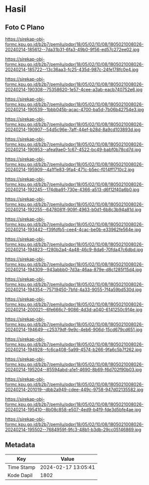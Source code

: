 # Hasil

## Foto C Plano

https://sirekap-obj-formc.kpu.go.id/b2b7/pemilu/pdpr/18/05/02/10/08/1805021008026-20240214-185612--7da31b31-6fa3-49b0-9f56-ed57c272ee02.jpg

https://sirekap-obj-formc.kpu.go.id/b2b7/pemilu/pdpr/18/05/02/10/08/1805021008026-20240214-185722--13c36aa3-fc25-435d-987c-24fe178fc0e4.jpg

https://sirekap-obj-formc.kpu.go.id/b2b7/pemilu/pdpr/18/05/02/10/08/1805021008026-20240214-190308--75358620-1e57-4cee-a3ab-eacb740752e6.jpg

https://sirekap-obj-formc.kpu.go.id/b2b7/pemilu/pdpr/18/05/02/10/08/1805021008026-20240214-190539--1bbb045b-acac-4700-ba5d-7b06b42754e3.jpg

https://sirekap-obj-formc.kpu.go.id/b2b7/pemilu/pdpr/18/05/02/10/08/1805021008026-20240214-190907--54d5c96e-7aff-44ef-b28d-8a9cd103893d.jpg

https://sirekap-obj-formc.kpu.go.id/b2b7/pemilu/pdpr/18/05/02/10/08/1805021008026-20240214-190953--afea9ae0-1c67-4522-bc49-babf0b78cd7d.jpg

https://sirekap-obj-formc.kpu.go.id/b2b7/pemilu/pdpr/18/05/02/10/08/1805021008026-20240214-195909--4a1f1e83-9fa4-471c-b5ec-f014ff1710c2.jpg

https://sirekap-obj-formc.kpu.go.id/b2b7/pemilu/pdpr/18/05/02/10/08/1805021008026-20240214-192245--174dba91-730e-4366-a513-d6f12f40a6b0.jpg

https://sirekap-obj-formc.kpu.go.id/b2b7/pemilu/pdpr/18/05/02/10/08/1805021008026-20240214-192255--6478081f-909f-4963-b0d1-6b8c3b94a81d.jpg

https://sirekap-obj-formc.kpu.go.id/b2b7/pemilu/pdpr/18/05/02/10/08/1805021008026-20240214-193442--f39fdfb5-cee4-4cac-be0b-e33962fe564e.jpg

https://sirekap-obj-formc.kpu.go.id/b2b7/pemilu/pdpr/18/05/02/10/08/1805021008026-20240214-194823--f280b2a4-4a48-46c9-8da6-70fda47c6dbd.jpg

https://sirekap-obj-formc.kpu.go.id/b2b7/pemilu/pdpr/18/05/02/10/08/1805021008026-20240214-194309--943abbb0-7d3a-46aa-879e-d8c1285f15d4.jpg

https://sirekap-obj-formc.kpu.go.id/b2b7/pemilu/pdpr/18/05/02/10/08/1805021008026-20240214-194354--75719450-7bfd-4a33-9055-7f4a59bd530d.jpg

https://sirekap-obj-formc.kpu.go.id/b2b7/pemilu/pdpr/18/05/02/10/08/1805021008026-20240214-200021--6fe666c7-9086-4d3d-a040-6141250c914e.jpg

https://sirekap-obj-formc.kpu.go.id/b2b7/pemilu/pdpr/18/05/02/10/08/1805021008026-20240214-194649--c25379df-9e9c-4eb6-906d-15cd679cd651.jpg

https://sirekap-obj-formc.kpu.go.id/b2b7/pemilu/pdpr/18/05/02/10/08/1805021008026-20240214-194928--fc6ca408-5a99-4574-b266-9fa6c5b7f262.jpg

https://sirekap-obj-formc.kpu.go.id/b2b7/pemilu/pdpr/18/05/02/10/08/1805021008026-20240214-195204--85594abd-a1e1-4690-8b69-f6d702f90b03.jpg

https://sirekap-obj-formc.kpu.go.id/b2b7/pemilu/pdpr/18/05/02/10/08/1805021008026-20240214-201019--dbb2a949-cdee-449c-9758-947d02135582.jpg

https://sirekap-obj-formc.kpu.go.id/b2b7/pemilu/pdpr/18/05/02/10/08/1805021008026-20240214-195410--8b08c858-e507-4ed9-b4f9-fde3d5bfe4ae.jpg

https://sirekap-obj-formc.kpu.go.id/b2b7/pemilu/pdpr/18/05/02/10/08/1805021008026-20240214-195502--7684959f-9fc3-48b1-b3db-29cc05146869.jpg


## Metadata

| Key        | Value               |
| ---------- | ------------------- |
| Time Stamp | 2024-02-17 13:05:41 |
| Kode Dapil | 1802                |



